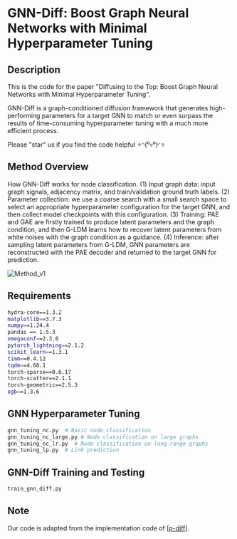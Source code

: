 # GNN-Diff: Boost Graph Neural Networks with Minimal Hyperparameter Tuning

## Description
This is the code for the paper "Diffusing to the Top: Boost Graph Neural Networks with Minimal Hyperparameter Tuning".

GNN-Diff is a graph-conditioned diffusion framework that generates high-performing parameters for a target GNN to match or even surpass the results of time-consuming hyperparameter tuning with a much more efficient process.

Please "star" us if you find the code helpful ✧◝(⁰▿⁰)◜✧

## Method Overview

How GNN-Diff works for node classification. (1) Input graph data: input graph signals, adjacency matrix, and train/validation ground truth labels. (2) Parameter collection: we use a coarse search with a small search space to select an appropriate hyperparameter configuration for the target GNN, and then collect model checkpoints with this configuration. (3) Training: PAE and GAE are firstly trained to produce latent parameters and the graph condition, and then G-LDM learns how to recover latent parameters from white noises with the graph condition as a guidance. (4) Inference: after sampling latent parameters from G-LDM, GNN parameters are reconstructed with the PAE decoder and returned to the target GNN for prediction.

![Method_v1](https://github.com/user-attachments/assets/b0b96f63-45e0-4977-9583-45ab979d2e35)

## Requirements
```bash 
hydra-core==1.3.2
matplotlib==3.7.3
numpy==1.24.4
pandas == 1.5.3
omegaconf==2.3.0
pytorch_lightning==2.1.2
scikit_learn==1.3.1
timm==0.4.12
tqdm==4.66.1
torch-sparse==0.6.17
torch-scatter==2.1.1
torch-geometric==2.5.3
ogb==1.3.6
```

## GNN Hyperparameter Tuning
```bash
gnn_tuning_nc.py  # Basic node classification
gnn_tuning_nc_large.py # Node classification on large graphs
gnn_tuning_nc_lr.py  # Node classification on long-range graphs
gnn_tuning_lp.py  # Link prediction
```

## GNN-Diff Training and Testing
```bash
train_gnn_diff.py
```

## Note

Our code is adapted from the implementation code of [[p-diff]](https://github.com/NUS-HPC-AI-Lab/Neural-Network-Parameter-Diffusion).


